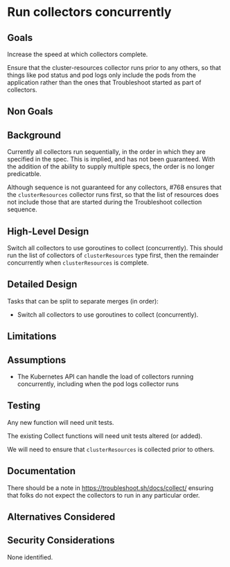 # Run collectors concurrently
 
## Goals

Increase the speed at which collectors complete.

Ensure that the cluster-resources collector runs prior to any others, so that things like pod status and pod logs only include the pods from the application rather than the ones that Troubleshoot started as part of collectors.
## Non Goals


## Background

Currently all collectors run sequentially, in the order in which they are specified in the spec.  This is implied, and has not been guaranteed.  With the addition of the ability to supply multiple specs, the order is no longer predicatble.

Although sequence is not guaranteed for any collectors, #768 ensures that the `clusterResources` collector runs first, so that the list of resources does not include those that are started during the Troubleshoot collection sequence.

## High-Level Design

Switch all collectors to use goroutines to collect (concurrently).  This should run the list of collectors of `clusterResources` type first, then the remainder concurrently when `clusterResources` is complete.

## Detailed Design

Tasks that can be split to separate merges (in order):

* Switch all collectors to use goroutines to collect (concurrently).

## Limitations
 
## Assumptions

* The Kubernetes API can handle the load of collectors running concurrently, including when the pod logs collector runs
 
## Testing

Any new function will need unit tests.

The existing Collect functions will need unit tests altered (or added).

We will need to ensure that `clusterResources` is collected prior to others.

## Documentation

There should be a note in https://troubleshoot.sh/docs/collect/ ensuring that folks do not expect the collectors to run in any particular order.

## Alternatives Considered

## Security Considerations

None identified.